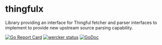 thingfulx
=========

Library providing an interface for Thingful fetcher and parser interfaces to
implement to provide new upstream source parsing capability.

[![Go Report Card](https://goreportcard.com/badge/github.com/thingful/thingfulx)](https://goreportcard.com/report/github.com/thingful/thingfulx)
[![wercker status](https://app.wercker.com/status/6e40027b3d885cd3a223e02edbfadbda/s "wercker status")](https://app.wercker.com/project/bykey/6e40027b3d885cd3a223e02edbfadbda)
[![GoDoc](https://godoc.org/github.com/thingful/thingfulx?status.svg)](https://godoc.org/github.com/thingful/thingfulx)
